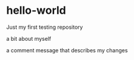 # hello-world
Just my first testing repository

a bit about myself

a comment message that describes my changes
